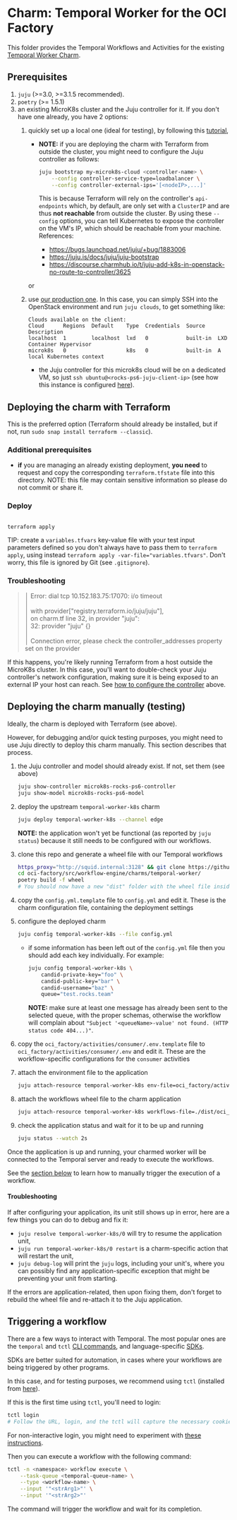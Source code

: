# Charm: Temporal Worker for the OCI Factory

This folder provides the Temporal Workflows and Activities for the existing
[Temporal Worker
Charm](https://charmhub.io/temporal-worker-k8s?channel=latest/edge).

## Prerequisites

1. `juju` (>=3.0, >=3.1.5 recommended).
2. `poetry` (>= 1.5.1)
3. an existing MicroK8s cluster and the Juju controller for it. If you don't have one already, you have 2
options:
    1. quickly set up a local one (ideal for testing), by following this
    [tutorial](<https://juju.is/docs/juju/tutorial#heading--set-up-create-your-test-environment>),
       - **NOTE:** if you are deploying the charm with Terraform from outside
        the cluster, you might need to configure the Juju controller as follows:

         ```bash
         juju bootstrap my-microk8s-cloud <controller-name> \
             --config controller-service-type=loadbalancer \
             --config controller-external-ips='[<nodeIP>,...]'
         ```

         <a name="external-ip"></a>

         This is because
         Terraform will rely on the controller's `api-endpoints` which, by
         default, are only set with a `ClusterIP` and are thus
         **not reachable** from outside the cluster. By using these
         `--config` options, you can tell Kubernetes to expose the
         controller on the VM's IP, which should
         be reachable from your machine. References:
         - <https://bugs.launchpad.net/juju/+bug/1883006>
         - <https://juju.is/docs/juju/juju-bootstrap>
         - <https://discourse.charmhub.io/t/juju-add-k8s-in-openstack-no-route-to-controller/3625>

       or
    2. use [our production one](../../README.md). In this case, you can simply
    SSH into the OpenStack environment and run `juju clouds`, to get something
    like:

        ```
        Clouds available on the client:
        Cloud      Regions  Default    Type  Credentials  Source    Description
        localhost  1        localhost  lxd   0            built-in  LXD Container Hypervisor
        microk8s   0                   k8s   0            built-in  A local Kubernetes context
        ```

        - the Juju controller for this microk8s cloud will be on a dedicated
        VM, so just `ssh ubuntu@<rocks-ps6-juju-client-ip>` (see how this
        instance is configured [here](../../README.md)).

## Deploying the charm with Terraform

This is the preferred option (Terraform should already be installed, but if not,
run `sudo snap install terraform --classic`).

### Additional prerequisites

- **if** you are managing an already existing deployment, **you need**
to request and copy the corresponding `terraform.tfstate` file into this
directory. NOTE: this file may contain sensitive information so please do not
commit or share it.

### Deploy

```bash

```
`terraform apply`

TIP: create a `variables.tfvars` key-value file with your test input parameters
defined so you don't always have to pass them to `terraform apply`, using
instead `terraform apply -var-file="variables.tfvars"`. Don't worry, this file
is ignored by Git (see `.gitignore`).

### Troubleshooting

> │ Error: dial tcp 10.152.183.75:17070: i/o timeout  
> │  
> │   with provider["registry.terraform.io/juju/juju"],  
> │   on charm.tf line 32, in provider "juju":  
> │   32: provider "juju" {}  
> │  
> │ Connection error, please check the controller_addresses property set on the
provider

If this happens, you're likely running Terraform from a host outside the
MicroK8s cluster. In this case, you'll want to double-check your Juju
controller's network configuration, making sure it is being exposed to an
external IP your host can reach. See [how to configure the controller](#external-ip) above.

## Deploying the charm manually (testing)

Ideally, the charm is deployed with Terraform (see above).

However, for debugging and/or quick testing purposes, you might need to use
Juju directly to deploy this charm manually. This section describes that
process.

1. the Juju controller and model should already exist. If not, set them (see
above)

    ```bash
    juju show-controller microk8s-rocks-ps6-controller
    juju show-model microk8s-rocks-ps6-model
    ```

2. deploy the upstream `temporal-worker-k8s` charm

    ```bash
    juju deploy temporal-worker-k8s --channel edge
    ```

    **NOTE:** the application won't yet be functional (as reported by
    `juju status`) because it still needs to be configured with our workflows.

3. clone this repo and generate a wheel file with our Temporal workflows

    ```bash
    https_proxy="http://squid.internal:3128" && git clone https://github.com/canonical/oci-factory
    cd oci-factory/src/workflow-engine/charms/temporal-worker/
    poetry build -f wheel
    # You should now have a new "dist" folder with the wheel file inside
    ```

4. copy the `config.yml.template` file to `config.yml` and edit it. These is
the charm configuration file, containing the deployment settings
1. configure the deployed charm

    ```bash
    juju config temporal-worker-k8s --file config.yml
    ```

     - if some information has been left out of the `config.yml` file
     then you should add each key individually. For example:

        ```bash
        juju config temporal-worker-k8s \
            candid-private-key="foo" \
            candid-public-key="bar" \
            candid-username="baz" \
            queue="test.rocks.team"
        ```

       **NOTE:** make sure at least one message has already been sent to the
       selected queue, with the proper schemas, otherwise the workflow will
       complain about
       `"Subject '<queueName>-value' not found. (HTTP status code 404...)"`.

2. copy the `oci_factory/activities/consumer/.env.template` file to
`oci_factory/activities/consumer/.env` and edit it. These are the
workflow-specific configurations for the `consumer` activities
1. attach the environment file to the application

    ```bash
    juju attach-resource temporal-worker-k8s env-file=oci_factory/activities/consumer/.env
    ```

2. attach the workflows wheel file to the charm application

    ```bash
    juju attach-resource temporal-worker-k8s workflows-file=./dist/oci_factory_workflows-0.0.1-py3-none-any.whl
    ```

3. check the application status and wait for it to be up and running

    ```bash
    juju status --watch 2s
    ```

Once the application is up and running, your charmed worker will be connected
to the Temporal server and ready to execute the workflows.

See the [section below](#triggering-a-workflow) to learn how to manually
trigger the execution of a workflow.

#### Troubleshooting

If after configuring your application, its unit still shows up in error, here
are a few things you can do to debug and fix it:

- `juju resolve temporal-worker-k8s/0` will try to resume the application unit,
- `juju run temporal-worker-k8s/0 restart` is a charm-specific action that
will restart the unit,
- `juju debug-log` will print the `juju` logs, including your unit's, where you
can possibly find any application-specific exception that might be preventing
your unit from starting.

If the errors are application-related, then upon fixing them, don't forget to
rebuild the wheel file and re-attach it to the Juju application.

<a name="trigger-a-workflow"></a>

## Triggering a workflow

There are a few ways to interact with Temporal. The most popular ones are the
`temporal` and `tctl` [CLI commands](https://docs.temporal.io/cli/), and
language-specific [SDKs](https://docs.temporal.io/dev-guide/).

SDKs are better suited for automation, in cases where your workflows are being
triggered by other programs.

In this case, and for testing purposes, we recommend using `tctl` (installed
from [here](https://github.com/canonical/temporal-k8s/tree/main/tctl-snap)).

If this is the first time using `tctl`, you'll need to login:

```bash
tctl login
# Follow the URL, login, and the tctl will capture the necessary cookies
```

For non-interactive login, you might need to experiment with [these instructions](https://github.com/canonical/temporal-lib-samples/blob/main/docs/tctl.md#staging).

Then you can execute a workflow with the following command:

```bash
tctl -n <namespace> workflow execute \
    --task-queue <temporal-queue-name> \
    --type <workflow-name> \
    --input '"<strArg1>"' \
    --input '"<strArg2>"'
```

The command will trigger the workflow and wait for its completion.
